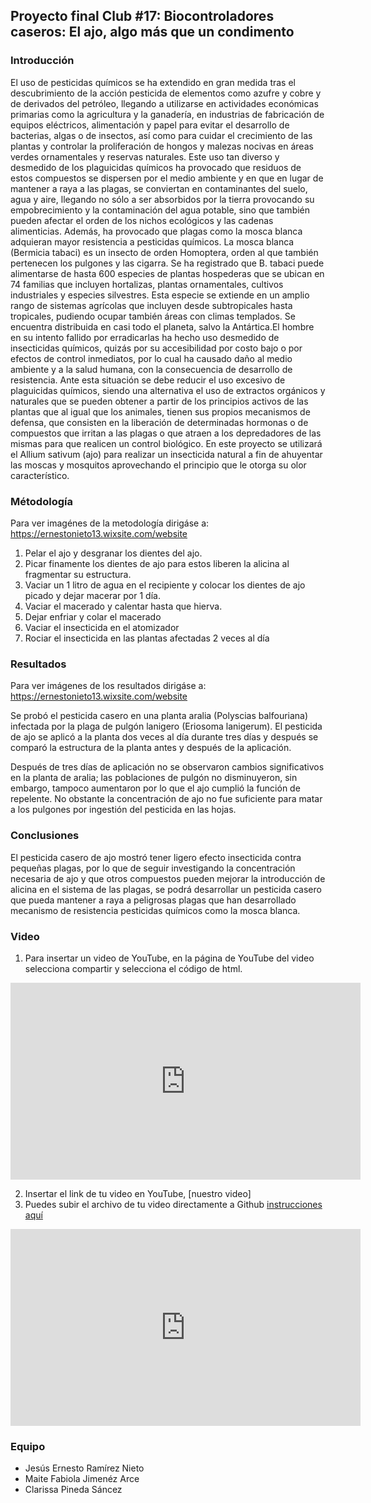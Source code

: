 ## Proyecto final Club #17: Biocontroladores caseros: El ajo, algo más que un condimento 


### Introducción
El uso de pesticidas químicos se ha extendido en gran medida tras el descubrimiento de la acción pesticida de elementos como azufre y cobre y de derivados del petróleo, llegando a utilizarse en actividades económicas primarias como la agricultura y la ganadería, en industrias de fabricación de equipos eléctricos, alimentación y papel para evitar el desarrollo de bacterias, algas o de insectos, así como para cuidar el crecimiento de las plantas y controlar la proliferación de hongos y malezas nocivas en áreas verdes ornamentales y reservas naturales. Este uso tan diverso y desmedido de los plaguicidas químicos ha provocado que residuos de estos compuestos se dispersen por el medio ambiente y en que en lugar de mantener a raya a las plagas, se conviertan en contaminantes del suelo, agua y aire, llegando no sólo a ser absorbidos por la tierra provocando su empobrecimiento y la contaminación del agua potable, sino que también pueden afectar el orden de los nichos ecológicos y las cadenas alimenticias. Además, ha provocado que plagas como la mosca blanca adquieran mayor resistencia a pesticidas químicos. 
La mosca blanca (Bermicia tabaci) es un insecto de orden Homoptera, orden al que también pertenecen los pulgones y las cigarra.  Se ha registrado que B. tabaci puede alimentarse de hasta 600 especies de plantas hospederas que se ubican en 74 familias que incluyen hortalizas, plantas ornamentales, cultivos industriales y especies silvestres. Esta especie se extiende en un amplio rango de sistemas agrícolas que incluyen desde subtropicales hasta tropicales, pudiendo ocupar también áreas con climas templados. Se encuentra distribuida en casi todo el planeta, salvo la Antártica.El hombre en su intento fallido por erradicarlas ha hecho uso desmedido de insecticidas químicos, quizás por su accesibilidad por costo bajo o por efectos de control inmediatos, por lo cual ha causado daño al medio ambiente y a la salud humana, con la consecuencia de desarrollo de resistencia.
Ante esta situación se debe reducir el uso excesivo de plaguicidas químicos, siendo una alternativa el uso de extractos orgánicos y naturales que se pueden obtener a partir de los principios activos de las plantas que al igual que los animales, tienen sus propios mecanismos de defensa, que consisten en la liberación de determinadas hormonas o de compuestos que irritan a las plagas o que atraen a los depredadores de las mismas para que realicen un control biológico. En este proyecto se utilizará el Allium sativum (ajo) para realizar un insecticida natural a fin de ahuyentar las moscas y mosquitos aprovechando el principio que le otorga su olor característico.

 

### Métodología
Para ver imagénes de la metodología dirigáse a: https://ernestonieto13.wixsite.com/website
1. Pelar el ajo y desgranar los dientes del ajo.
2. Picar finamente los dientes de ajo para estos liberen la alicina al fragmentar su estructura.
3. Vaciar un 1 litro de agua en el recipiente y colocar los dientes de ajo picado y dejar macerar por 1 día.
4. Vaciar el macerado y calentar hasta que hierva.
5. Dejar enfriar y colar el macerado
6. Vaciar el insecticida en el atomizador
7. Rociar el insecticida en las plantas afectadas 2 veces al día 


### Resultados
Para ver imágenes de los resultados dirigáse a: https://ernestonieto13.wixsite.com/website

Se probó el pesticida casero en una planta aralia (Polyscias balfouriana) infectada por la plaga de pulgón lanigero (Eriosoma lanigerum). El pesticida de ajo se aplicó a la planta dos veces al día durante tres días y después se comparó la estructura de la planta antes y después de la aplicación.

Después de tres días de aplicación no se observaron cambios significativos en la planta de aralia; las poblaciones de pulgón no disminuyeron, sin embargo, tampoco aumentaron por lo que el ajo cumplió la función de repelente. No obstante la concentración de ajo no fue suficiente para matar a los pulgones por ingestión del pesticida en las hojas.



### Conclusiones
El pesticida casero de ajo mostró tener ligero efecto insecticida contra pequeñas plagas, por lo que de seguir investigando la concentración necesaria de ajo y que otros compuestos pueden mejorar la introducción de alicina en el sistema de las plagas, se podrá desarrollar un pesticida casero que pueda mantener a raya a peligrosas plagas que han desarrollado mecanismo de resistencia pesticidas químicos como la mosca blanca.


### Video
 1. Para insertar un video de YouTube, en la página de YouTube del video selecciona compartir y selecciona el código de html.
 <iframe width="560" height="315" src="https://www.youtube.com/embed/PLj1-CMNERM" title="YouTube video player" frameborder="0" allow="accelerometer; autoplay; clipboard-write; encrypted-media; gyroscope; picture-in-picture" allowfullscreen></iframe>
 
 2. Insertar el link de tu video en YouTube, [nuestro video]
 4. Puedes subir el archivo de tu video directamente a Github [instrucciones aquí](https://stackoverflow.com/questions/4279611/how-to-embed-a-video-into-github-readme-md)
 <iframe width="560" height="315" src="https://www.youtube.com/embed/sRZFWpF4iB8" title="YouTube video player" frameborder="0" allow="accelerometer; autoplay; clipboard-write; encrypted-media; gyroscope; picture-in-picture" allowfullscreen></iframe>
 
### Equipo

* Jesús Ernesto Ramírez Nieto
* Maite Fabiola Jimenéz Arce
* Clarissa Pineda Sáncez


